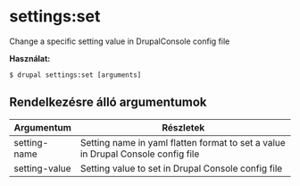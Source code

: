 # settings:set
Change a specific setting value in DrupalConsole config file

**Használat:**
```
$ drupal settings:set [arguments] 
```

## Rendelkezésre álló argumentumok
Argumentum | Részletek
---------|-------------
setting-name | Setting name in yaml flatten format to set a value in Drupal Console config file
setting-value | Setting value to set in Drupal Console config file

